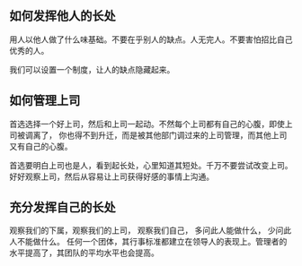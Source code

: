 ## 如何发挥他人的长处

用人以他人做了什么味基础。不要在乎别人的缺点。人无完人。不要害怕招比自己优秀的人。

我们可以设置一个制度，让人的缺点隐藏起来。

## 如何管理上司

首选选择一个好上司，然后和上司一起动。不然每个上司都有自己的心腹，即使上司被调离了， 你也得不到升迁，而是被其他部门调过来的上司管理，而其他上司又有自己的心腹。

首选要明白上司也是人，看到起长处，心里知道其短处。千万不要尝试改变上司。 好好观察上司，然后从容易让上司获得好感的事情上沟通。

## 充分发挥自己的长处

观察我们的下属，观察我们的上司， 观察我们自己， 多问此人能做什么， 少问此人不能做什么。 任何一个团体，其行事标准都建立在领导人的表现上。管理者的水平提高了，其团队的平均水平也会提高。
